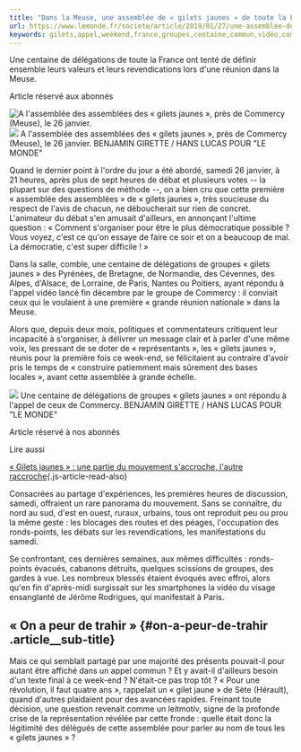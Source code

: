 ```yaml
---
title: "Dans la Meuse, une assemblée de « gilets jaunes » de toute la France propose un appel commun"
url: https://www.lemonde.fr/societe/article/2019/01/27/une-assemblee-de-gilets-jaunes-de-toute-la-france-signe-un-appel-commun_5415410_3224.html
keywords: gilets,appel,weekend,france,groupes,centaine,commun,vidéo,commercy,assemblée,délégations,meuse,propose,heures,jaunes
---
```

Une centaine de délégations de toute la France ont tenté de définir ensemble leurs valeurs et leurs revendications lors d'une réunion dans la Meuse.

Article réservé aux abonnés

![A l'assemblée des assemblées des « gilets jaunes », près de Commercy (Meuse), le 26 janvier.](https://img.lemde.fr/2019/01/26/0/0/5000/3337/688/0/60/0/fa9f423_Q2StiSNvqFMFF8zHJI820BRa.JPG) ![](https://img.lemde.fr/2019/01/26/0/0/5000/3337/688/0/60/0/fa9f423_Q2StiSNvqFMFF8zHJI820BRa.JPG) A l'assemblée des assemblées des « gilets jaunes », près de Commercy (Meuse), le 26 janvier. BENJAMIN GIRETTE / HANS LUCAS POUR \"LE MONDE\"

Quand le dernier point à l'ordre du jour a été abordé, samedi 26 janvier, à 21 heures, après plus de sept heures de débat et plusieurs votes -- la plupart sur des questions de méthode --, on a bien cru que cette première « assemblée des assemblées » de « gilets jaunes », très soucieuse du respect de l'avis de chacun, ne déboucherait sur rien de concret. L'animateur du débat s'en amusait d'ailleurs, en annonçant l'ultime question : « Comment s'organiser pour être le plus démocratique possible ? Vous voyez, c'est ce qu'on essaye de faire ce soir et on a beaucoup de mal. La démocratie, c'est super difficile ! »

Dans la salle, comble, une centaine de délégations de groupes « gilets jaunes » des Pyrénées, de Bretagne, de Normandie, des Cévennes, des Alpes, d'Alsace, de Lorraine, de Paris, Nantes ou Poitiers, ayant répondu à l'appel vidéo lancé fin décembre par le groupe de Commercy : il conviait ceux qui le voulaient à une première « grande réunion nationale » dans la Meuse.

Alors que, depuis deux mois, politiques et commentateurs critiquent leur incapacité à s'organiser, à délivrer un message clair et à parler d'une même voix, les pressant de se doter de « représentants », les « gilets jaunes », réunis pour la première fois ce week-end, se félicitaient au contraire d'avoir pris le temps de « construire patiemment mais sûrement des bases locales », avant cette assemblée à grande échelle.

![](https://img.lemde.fr/2019/01/28/0/0/5000/3337/688/0/60/0/87c433d_oCAYafKDBEHQoArdrPvptlAi.JPG) Une centaine de délégations de groupes « gilets jaunes » ont répondu à l'appel de ceux de Commercy. BENJAMIN GIRETTE / HANS LUCAS POUR \"LE MONDE\"

Article réservé à nos abonnés

Lire aussi

[« Gilets jaunes » : une partie du mouvement s'accroche, l'autre raccroche](https://www.lemonde.fr/societe/article/2019/01/19/gilets-jaunes-une-partie-du-mouvement-s-accroche-l-autre-raccroche_5411425_3224.html){.js-article-read-also}

Consacrées au partage d'expériences, les premières heures de discussion, samedi, offraient un rare panorama du mouvement. Sans se connaître, du nord au sud, d'est en ouest, ruraux, urbains, tous ont reproduit peu ou prou la même geste : les blocages des routes et des péages, l'occupation des ronds-points, les débats sur les revendications, les manifestations du samedi.

Se confrontant, ces dernières semaines, aux mêmes difficultés : ronds-points évacués, cabanons détruits, quelques scissions de groupes, des gardes à vue. Les nombreux blessés étaient évoqués avec effroi, alors qu'en fin d'après-midi surgissait sur les smartphones la vidéo du visage ensanglanté de Jérôme Rodrigues, qui manifestait à Paris.

« On a peur de trahir » {#on-a-peur-de-trahir .article__sub-title}
-----------------------

Mais ce qui semblait partagé par une majorité des présents pouvait-il pour autant être affiché dans un appel commun ? Et y avait-il d'ailleurs besoin d'un texte final à ce week-end ? N'était-ce pas trop tôt ? « Pour une révolution, il faut quatre ans », rappelait un « gilet jaune » de Sète (Hérault), quand d'autres plaidaient pour des avancées rapides. Freinant toute décision, une question revenait comme un leitmotiv, signe de la profonde crise de la représentation révélée par cette fronde : quelle était donc la légitimité des délégués de cette assemblée pour parler au nom de tous les « gilets jaunes » ?
